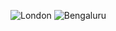 ![London](https://github.com/rajath008/advanced-weather-app-react/assets/106469287/6ecab40c-f3a2-48c9-9f0c-9a66ebf6db1a)
![Bengaluru](https://github.com/rajath008/advanced-weather-app-react/assets/106469287/f86f36bb-a30a-4787-b840-4f80f2b138c6)
